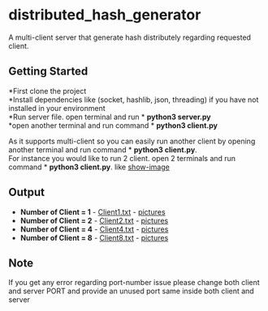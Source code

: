 # distributed_hash_generator
A multi-client server that generate hash distributely regarding requested client.

## Getting Started

*First clone the project<br/>
*Install dependencies like (socket, hashlib, json, threading) if you have not installed in your environment<br/>
*Run server file. open terminal and run * **python3 server.py**<br/>
*open another terminal and run command * **python3 client.py**<br/>

As it supports multi-client so you can easily run another client by opening another terminal and run command * **python3 client.py**. <br/>
For instance you would like to run 2 client. open 2 terminals and run command * **python3 client.py**. like [show-image](https://github.com/mahbub3330/distributed_hash_generator/blob/main/screen-shot/running-multiclient/run2client.png)


## Output
* **Number of Client = 1**  - [Client1.txt](https://github.com/mahbub3330/distributed_hash_generator/blob/main/client1.txt) - [pictures](https://github.com/mahbub3330/distributed_hash_generator/tree/main/screen-shot/output1)
* **Number of Client = 2**  - [Client2.txt](https://github.com/mahbub3330/distributed_hash_generator/blob/main/client2.txt) - [pictures](https://github.com/mahbub3330/distributed_hash_generator/tree/main/screen-shot/output2)
* **Number of Client = 4**  - [Client4.txt](https://github.com/mahbub3330/distributed_hash_generator/blob/main/client4.txt) - [pictures](https://github.com/mahbub3330/distributed_hash_generator/tree/main/screen-shot/output4)
* **Number of Client = 8**  - [Client8.txt](https://github.com/mahbub3330/distributed_hash_generator/blob/main/client8.txt) - [pictures](https://github.com/mahbub3330/distributed_hash_generator/tree/main/screen-shot/output8)


## Note
If you get any error regarding port-number issue please change both client and server PORT and provide an unused port same inside both client and server

